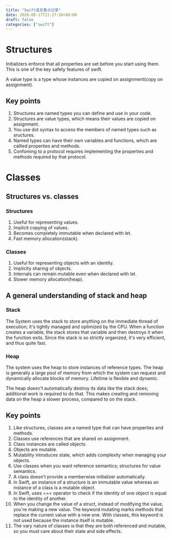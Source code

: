 ```yaml
---
title: "Swift语言重点记录"
date: 2020-08-17T21:27:10+08:00
draft: false
categories: ["swift"]
---
```


# Structures

Initializers enforce that all properties are set before you start using them. This is one of the key safety features of swift.

A value type is a type whose instances are copied on assignment(copy on assignment).

## Key points

1. Structures are named types you can define and use in your code.
2. Structures are value types, which means their values are copied on assignment.
3. You use dot syntax to access the members of named types such as sructures.
4. Named types can have their own variables and functions, which are callled properties and methods.
5. Confoming to a protocol requires implementing the properties and methods required by that protocol.

# Classes

## Structures vs. classes

### Structures
1. Useful for representing values.
2. Implicit copying of values.
3. Becomes completely immutable when declared with let.
4. Fast memory allocation(stack).

### Classes
1. Useful for representing objects with an identity.
2. Implicity sharing of objects.
3. Internals can remain mutable even when declared with let.
4. Slower memory allocation(heap).

## A general understanding of stack and heap

### Stack

The System uses the stack to store anything on the immediate thread of execution; it's tightly managed and optimized by the CPU. When a function creates a variable, the stack stores that variable and then destroys it when the function exits. Since the stack is so strictly organized, it's very efficient, and thus quite fast.

### Heap

The system uses the heap to store instances of reference types. The heap is generally a large pool of memory from which the system can request and dynamically allocate blocks of memory. Lifetime is flexible and dynamic.

The heap doesn't automatically destroy its data like the stack does; additional work is required to do that. This makes creating and removing data on the heap a slower process, compared to on the stack.

## Key points
1. Like structures, classes are a named type that can have properties and methods.
2. Classes use references that are shared on assignment.
3. Class instances are called objects.
4. Objects are mutable.
5. Mutability introduces state, which adds complexity when managing your objects.
5. Use classes when you want reference semantics; structures for value semantics.
6. A class doesn't provide a memberwise initializer automatically.
7. In Swift, an instance of a structure is an immutable value whereas an instance of a class is a mutable object.
8. In Swift, uses === operator to check if the identity of one object is equal to the identity of another.
9. When you change the value of a struct, instead of modifying the value, you're making a new value. The keyword mutating marks methods that replace the current value with a new one. With classes, this keyword is not used because the instance itself is mutable.
10. The vary nature of classes is that they are both referenced and mutable, so you must care about their state and side effects.

